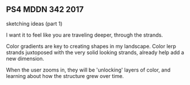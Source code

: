 ## PS4 MDDN 342 2017

sketching ideas (part 1)

I want it to feel like you are traveling deeper, through the strands.

Color gradients are key to creating shapes in my landscape. 
Color lerp strands juxtoposed with the very solid looking strands, already help add a new dimension. 

When the user zooms in, they will be 'unlocking' layers of color, and learning about how the structure grew over time.

